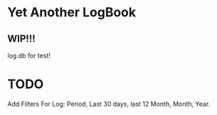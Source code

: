 # Yet Another LogBook
WIP!!!
----------------------
log.db for test!

# TODO

Add Filters For Log: Period, Last 30 days, last 12 Month, Month, Year.

